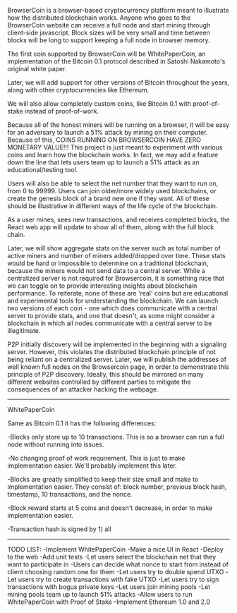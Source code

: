 BrowserCoin is a browser-based cryptocurrency platform meant to illustrate how the distributed blockchain works. Anyone who goes to the BrowserCoin website can receive a full node and start mining through client-side javascript. Block sizes will be very small and time between blocks will be long to support keeping a full node in browser memory.

The first coin supported by BrowserCoin will be WhitePaperCoin, an implementation of the Bitcoin 0.1 protocol described in Satoshi Nakamoto's original white paper.

Later, we will add support for other versions of Bitcoin throughout the years, along with other cryptocurrencies like Ethereum.

We will also allow completely custom coins, like Bitcoin 0.1 with proof-of-stake instead of proof-of-work.

Because all of the honest miners will be running on a browser, it will be easy for an adversary to launch a 51% attack by mining on their computer. Because of this, COINS RUNNING ON BROWSERCOIN HAVE ZERO MONETARY VALUE!!! This project is just meant to experiment with various coins and learn how the blockchain works. In fact, we may add a feature down the line that lets users team up to launch a 51% attack as an educational/testing tool.

Users will also be able to select the net number that they want to run on, from 0 to 99999. Users can join older/more widely used blockchains, or create the genesis block of a brand new one if they want. All of these should be illustrative in different ways of the life cycle of the blockchain.

As a user mines, sees new transactions, and receives completed blocks, the React web app will update to show all of them, along with the full block chain. 

Later, we will show aggregate stats on the server such as total number of active miners and number of miners added/dropped over time. These stats would be hard or impossible to determine on a traditional blockchain, because the miners would not send data to a central server. While a centralized server is not required for Browsercoin, it is something nice that we can toggle on to provide interesting insights about blockchain performance. To reiterate, none of these are 'real' coins but are educational and experimental tools for understanding the blockchain. 
We can launch two versions of each coin - one which does communicate with a central server to provide stats, and one that doesn't, as some might consider a blockchain in which all nodes communicate with a central server to be illegitimate.

P2P initially discovery will be implemented in the beginning with a signaling server. However, this violates the distributed blockchain principle of not being reliant on a centralized server. Later, we will publish the addresses of well known full nodes on the Browsercoin page, in order to demonstrate this principle of P2P discovery. Ideally, this should be mirrored on many different websites controlled by different parties to mitigate the consequences of an attacker hacking the webpage.

----------
WhitePaperCoin

Same as Bitcoin 0.1 it has the following differences:

-Blocks only store up to 10 transactions. This is so a browser can run a full node without running into issues.

-No changing proof of work requirement. This is just to make implementation easier. We'll probably implement this later.

-Blocks are greatly simplified to keep their size small and make to implementation easier. They consist of: block number, previous block hash, timestamp, 10 transactions, and the nonce.

-Block reward starts at 5 coins and doesn't decrease, in order to make implementation easier.

-Transaction hash is signed by 1) all 


----------
TODO LIST:
-Implement WhitePaperCoin
-Make a nice UI in React
-Deploy to the web
-Add unit tests
-Let users select the blockchain net that they want to participate in
-Users can decide what nonce to start from instead of client choosing random one for them
-Let users try to double spend UTXO
-Let users try to create transactions with fake UTXO
-Let users try to sign transactions with bogus private keys
-Let users join mining pools
-Let mining pools team up to launch 51% attacks
-Allow users to run WhitePaperCoin with Proof of Stake
-Implement Ethereum 1.0 and 2.0